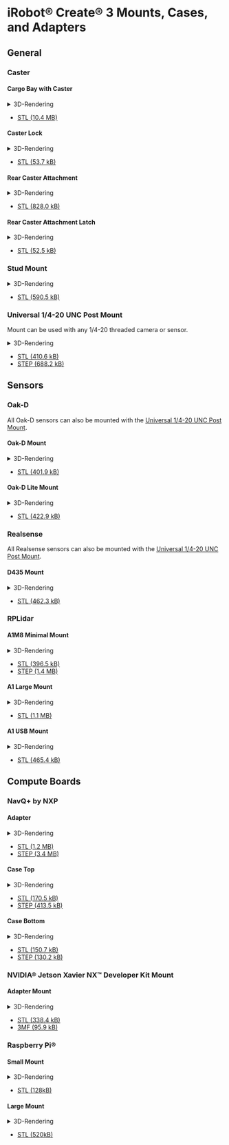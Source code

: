 # iRobot® Create® 3 Mounts, Cases, and Adapters

## General
### Caster
#### Cargo Bay with Caster
<details>
  <summary>3D-Rendering</summary>

  <script src="https://embed.github.com/view/3d/iRobotEducation/create3_docs/main/docs/hw/data/brackets/C3-Cargo-Bay-With-Caster.stl"></script>

</details>



* [STL (10.4 MB)](data/brackets/C3-Cargo-Bay-With-Caster.stl)

#### Caster Lock
<details>
  <summary>3D-Rendering</summary>

  <script src="https://embed.github.com/view/3d/iRobotEducation/create3_docs/main/docs/hw/data/brackets/C3-Caster-Lock.stl"></script>

</details>



* [STL (53.7 kB)](data/brackets/C3-Caster-Lock.stl)

#### Rear Caster Attachment
<details>
  <summary>3D-Rendering</summary>

  <script src="https://embed.github.com/view/3d/iRobotEducation/create3_docs/main/docs/hw/data/brackets/C3-Rear-Caster-Attachment.stl"></script>

</details>



* [STL (828.0 kB)](data/brackets/C3-Rear-Caster-Attachment.stl)

#### Rear Caster Attachment Latch
<details>
  <summary>3D-Rendering</summary>

  <script src="https://embed.github.com/view/3d/iRobotEducation/create3_docs/main/docs/hw/data/brackets/C3-Rear-Caster-Attachment-Latch.stl"></script>

</details>



* [STL (52.5 kB)](data/brackets/C3-Rear-Caster-Attachment-Latch.stl)


### Stud Mount
<details>
  <summary>3D-Rendering</summary>

  <script src="https://embed.github.com/view/3d/iRobotEducation/create3_docs/main/docs/hw/data/brackets/C3-Stud-Mount.stl"></script>

</details>



* [STL (590.5 kB)](data/brackets/C3-Stud-Mount.stl)

### Universal 1/4-20 UNC Post Mount
Mount can be used with any 1/4-20 threaded camera or sensor.
<details>
  <summary>3D-Rendering</summary>

  <script src="https://embed.github.com/view/3d/iRobotEducation/create3_docs/main/docs/hw/data/brackets/C3-RudisLabs-Threaded-1_4-20UNC-post-mount.stl"></script>

</details>



* [STL (410.6 kB)](data/brackets/C3-RudisLabs-Threaded-1_4-20UNC-post-mount.stl)
* [STEP (688.2 kB)](data/brackets/C3-RudisLabs-Threaded-1_4-20UNC-post-mount.stp)

## Sensors
### Oak-D
All Oak-D sensors can also be mounted with the [Universal 1/4-20 UNC Post Mount](#universal-14-20-unc-post-mount).

#### Oak-D Mount
<details>
  <summary>3D-Rendering</summary>

  <script src="https://embed.github.com/view/3d/iRobotEducation/create3_docs/main/docs/hw/data/brackets/C3-OAK-D-Mount.stl"></script>

</details>



* [STL (401.9 kB)](data/brackets/C3-OAK-D-Mount.stl)

#### Oak-D Lite Mount
<details>
  <summary>3D-Rendering</summary>

  <script src="https://embed.github.com/view/3d/iRobotEducation/create3_docs/main/docs/hw/data/brackets/C3-OAK-D-Lite-Mount.stl"></script>

</details>



* [STL (422.9 kB)](data/brackets/C3-OAK-D-Lite-Mount.stl)

### Realsense
All Realsense sensors can also be mounted with the [Universal 1/4-20 UNC Post Mount](#universal-14-20-unc-post-mount).

#### D435 Mount
<details>
  <summary>3D-Rendering</summary>

  <script src="https://embed.github.com/view/3d/iRobotEducation/create3_docs/main/docs/hw/data/brackets/C3-RealSense-D435-Mount.stl"></script>

</details>



* [STL (462.3 kB)](data/brackets/C3-RealSense-D435-Mount.stl)

### RPLidar
#### A1M8 Minimal Mount
<details>
  <summary>3D-Rendering</summary>

  <script src="https://embed.github.com/view/3d/iRobotEducation/create3_docs/main/docs/hw/data/brackets/C3-RudisLabs-Minimal-RPLIDAR-A1M8-Adapter.stl"></script>

</details>



* [STL (396.5 kB)](data/brackets/C3-RudisLabs-Minimal-RPLIDAR-A1M8-Adapter.stl)
* [STEP (1.4 MB)](data/brackets/C3-RudisLabs-Minimal-RPLIDAR-A1M8-Adapter.stp)

#### A1 Large Mount
<details>
  <summary>3D-Rendering</summary>

  <script src="https://embed.github.com/view/3d/iRobotEducation/create3_docs/main/docs/hw/data/brackets/C3-RPLidar-A1-Mount.stl"></script>

</details>



* [STL (1.1 MB)](data/brackets/C3-RPLidar-A1-Mount.stl)

#### A1 USB Mount
<details>
  <summary>3D-Rendering</summary>

  <script src="https://embed.github.com/view/3d/iRobotEducation/create3_docs/main/docs/hw/data/brackets/C3-RPLidar-A1-USB-Mount.stl"></script>

</details>



* [STL (465.4 kB)](data/brackets/C3-RPLidar-A1-USB-Mount.stl)


## Compute Boards
### NavQ+ by NXP
#### Adapter
<details>
  <summary>3D-Rendering</summary>

  <script src="https://embed.github.com/view/3d/iRobotEducation/create3_docs/main/docs/hw/data/brackets/C3-RudisLabs-NavQPlus-Adapter.stl"></script>

</details>



* [STL (1.2 MB)](data/brackets/C3-RudisLabs-NavQPlus-Adapter.stl)
* [STEP (3.4 MB)](data/brackets/C3-RudisLabs-NavQPlus-Adapter.stp)

#### Case Top
<details>
  <summary>3D-Rendering</summary>

  <script src="https://embed.github.com/view/3d/iRobotEducation/create3_docs/main/docs/hw/data/cases/C3-NavQPlus-Top.stl"></script>

</details>



* [STL (170.5 kB)](data/cases/C3-NavQPlus-Top.stl)
* [STEP (413.5 kB)](data/cases/C3-NavQPlus-Top.stp)

#### Case Bottom
<details>
  <summary>3D-Rendering</summary>

  <script src="https://embed.github.com/view/3d/iRobotEducation/create3_docs/main/docs/hw/data/cases/C3-NavQPlus-Base.stl"></script>

</details>



* [STL (150.7 kB)](data/cases/C3-NavQPlus-Base.stl)
* [STEP (130.2 kB)](data/cases/C3-NavQPlus-Base.stp)


### NVIDIA® Jetson Xavier NX™ Developer Kit Mount
#### Adapter Mount
<details>
  <summary>3D-Rendering</summary>

  <script src="https://embed.github.com/view/3d/iRobotEducation/create3_docs/main/docs/hw/data/brackets/data/brackets/C3-JetsonXavierNX-Mount.stl"></script>

</details>



* [STL (338.4 kB)](data/brackets/C3-JetsonXavierNX-Mount.stl)
* [3MF (95.9 kB)](data/brackets/C3-JetsonXavierNX-Mount.3mf)


### Raspberry Pi®
#### Small Mount
<details>
  <summary>3D-Rendering</summary>

  <script src="https://embed.github.com/view/3d/iRobotEducation/create3_docs/main/docs/hw/data/brackets/C3-RPi-Mount-Small-20211022.stl"></script>

</details>



* [STL (128kB)](data/brackets/C3-RPi-Mount-Small-20211022.stl)


#### Large Mount
<details>
  <summary>3D-Rendering</summary>

  <script src="https://embed.github.com/view/3d/iRobotEducation/create3_docs/main/docs/hw/data/brackets/C3-RPi-Mount-20211022.stl"></script>

</details>



* [STL (520kB)](data/brackets/C3-RPi-Mount-20211022.stl)

[^1]: All trademarks mentioned are the property of their respective owners.